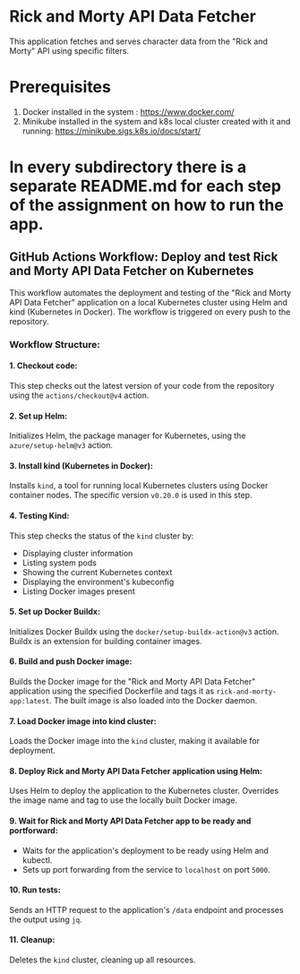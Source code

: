 # Rick and Morty API Data Fetcher

This application fetches and serves character data from the "Rick and Morty" API using specific filters.


# Prerequisites
1) Docker installed in the system : https://www.docker.com/
2) Minikube installed in the system and k8s local cluster created with it and running: https://minikube.sigs.k8s.io/docs/start/

# In every subdirectory there is a separate README.md for each step of the assignment on how to run the app. 


## GitHub Actions Workflow: Deploy and test Rick and Morty API Data Fetcher on Kubernetes

This workflow automates the deployment and testing of the "Rick and Morty API Data Fetcher" application on a local Kubernetes cluster using Helm and kind (Kubernetes in Docker). The workflow is triggered on every push to the repository.

### Workflow Structure:

#### 1. **Checkout code**:
   This step checks out the latest version of your code from the repository using the `actions/checkout@v4` action.

#### 2. **Set up Helm**:
   Initializes Helm, the package manager for Kubernetes, using the `azure/setup-helm@v3` action.

#### 3. **Install kind (Kubernetes in Docker)**:
   Installs `kind`, a tool for running local Kubernetes clusters using Docker container nodes. The specific version `v0.20.0` is used in this step.

#### 4. **Testing Kind**:
   This step checks the status of the `kind` cluster by:
   - Displaying cluster information
   - Listing system pods
   - Showing the current Kubernetes context
   - Displaying the environment's kubeconfig
   - Listing Docker images present

#### 5. **Set up Docker Buildx**:
   Initializes Docker Buildx using the `docker/setup-buildx-action@v3` action. Buildx is an extension for building container images.

#### 6. **Build and push Docker image**:
   Builds the Docker image for the "Rick and Morty API Data Fetcher" application using the specified Dockerfile and tags it as `rick-and-morty-app:latest`. The built image is also loaded into the Docker daemon.

#### 7. **Load Docker image into kind cluster**:
   Loads the Docker image into the `kind` cluster, making it available for deployment.

#### 8. **Deploy Rick and Morty API Data Fetcher application using Helm**:
   Uses Helm to deploy the application to the Kubernetes cluster. Overrides the image name and tag to use the locally built Docker image.

#### 9. **Wait for Rick and Morty API Data Fetcher app to be ready and portforward**:
   - Waits for the application's deployment to be ready using Helm and kubectl.
   - Sets up port forwarding from the service to `localhost` on port `5000`.

#### 10. **Run tests**:
   Sends an HTTP request to the application's `/data` endpoint and processes the output using `jq`.

#### 11. **Cleanup**:
   Deletes the `kind` cluster, cleaning up all resources.


